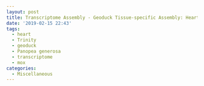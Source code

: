```yaml
---
layout: post
title: Transcriptome Assembly - Geoduck Tissue-specific Assembly: Heart
date: '2019-02-15 22:43'
tags:
  - heart
  - Trinity
  - geoduck
  - Panopea generosa
  - transcriptome
  - mox
categories:
  - Miscellaneous
---
```

